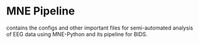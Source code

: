 # MNE Pipeline

contains the configs and other important files for semi-automated analysis of EEG data using MNE-Python and its pipeline for BIDS.
